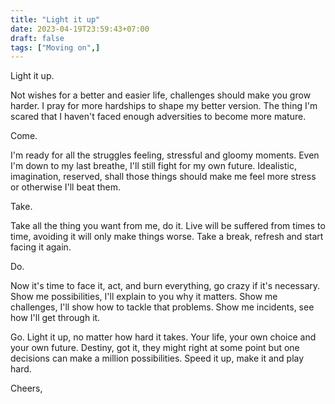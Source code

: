 ```yaml
---
title: "Light it up"
date: 2023-04-19T23:59:43+07:00
draft: false
tags: ["Moving on",]
---
```

Light it up.
<!--more-->

Not wishes for a better and easier life, challenges should make you grow harder. I pray for more hardships to shape my better version. The thing I'm scared that I haven't faced enough adversities to become more mature.

Come.

I'm ready for all the struggles feeling, stressful and gloomy moments. Even I'm down to my last breathe, I'll still fight for my own future. Idealistic, imagination, reserved, shall those things should make me feel more stress or otherwise I'll beat them.

Take.

Take all the thing you want from me, do it. Live will be suffered from times to time, avoiding it will only make things worse. Take a break, refresh and start facing it again. 

Do.

Now it's time to face it, act, and burn everything, go crazy if it's necessary. Show me possibilities, I'll explain to you why it matters. Show me challenges, I'll show how to tackle that problems. Show me incidents, see how I'll get through it. 

Go. 
Light it up, no matter how hard it takes. Your life, your own choice and your own future. Destiny, got it, they might right at some point but one decisions can make a million possibilities. Speed it up, make it and play hard. 

Cheers, 
